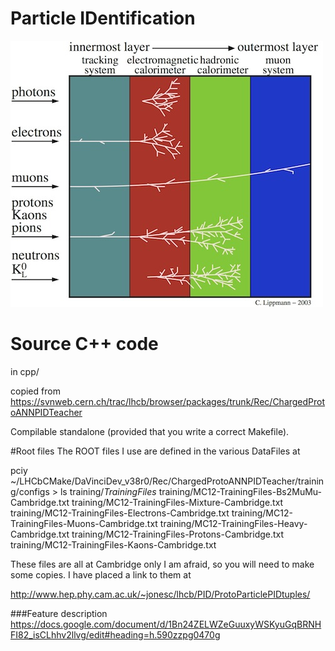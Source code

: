 # Particle IDentification

![pid](pic/pid.jpg)

# Source C++ code
in cpp/

copied from https://svnweb.cern.ch/trac/lhcb/browser/packages/trunk/Rec/ChargedProtoANNPIDTeacher

Compilable standalone (provided that you write a correct Makefile). 


#Root files
The ROOT files I use are defined in the various DataFiles at

pciy ~/LHCbCMake/DaVinciDev_v38r0/Rec/ChargedProtoANNPIDTeacher/training/configs > ls training/*TrainingFiles*
training/MC12-TrainingFiles-Bs2MuMu-Cambridge.txt training/MC12-TrainingFiles-Mixture-Cambridge.txt
training/MC12-TrainingFiles-Electrons-Cambridge.txt training/MC12-TrainingFiles-Muons-Cambridge.txt
training/MC12-TrainingFiles-Heavy-Cambridge.txt training/MC12-TrainingFiles-Protons-Cambridge.txt
training/MC12-TrainingFiles-Kaons-Cambridge.txt

These files are all at Cambridge only I am afraid, so you will need to make some copies. I have placed a link to them at

http://www.hep.phy.cam.ac.uk/~jonesc/lhcb/PID/ProtoParticlePIDtuples/

###Feature description
https://docs.google.com/document/d/1Bn24ZELWZeGuuxyWSKyuGqBRNHFI82_isCLhhv2llvg/edit#heading=h.590zzpg0470g
